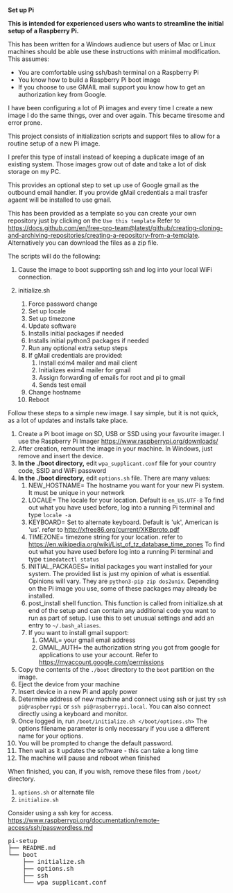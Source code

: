 __Set up Pi__

**This is intended for experienced users who wants to streamline the initial setup of a Raspberry Pi.**

This has been written for a Windows audience but users of Mac or Linux machines should be able use these instructions with minimal modification.
This assumes:

- You are comfortable using ssh/bash terminal on a Raspberry Pi
- You know how to build a Raspberry Pi boot image
- If you choose to use GMAIL mail support you know how to get an authorization key from Google.

I have been configuring a lot of Pi images and every time I create a new image I do the same things, over and over again. This became tiresome and error prone.

This project consists of initialization scripts and support files to allow for a routine setup of a new Pi image.

I prefer this type of install instead of keeping a duplicate image of an existing system. Those images grow out of date and take a lot of disk storage on my PC.

This provides an optional step to set up use of Google gmail as the outbound email handler. If you provide gMail credentials a mail trasfer agaent will be installed to use gmail.

This has been provided as a template so you can create your own repository just by clicking on the `Use this template`  Refer to https://docs.github.com/en/free-pro-team@latest/github/creating-cloning-and-archiving-repositories/creating-a-repository-from-a-template. Alternatively you can download the files as a zip file.


The scripts will do the following:

1. Cause the image to boot supporting ssh and log into your local WiFi connection.

2. initialize.sh
   1. Force password change
   2. Set up locale
   3. Set up timezone
   4. Update software
   5. Installs initial packages if needed
   6. Installs initial python3 packages if needed
   7. Run any optional extra setup steps
   8. If gMail credentials are provided:
      1.  Install exim4 mailer and mail client
      2.  Initializes exim4 mailer for gmail
      3.  Assign forwarding of emails for root and pi to gmail
      4.  Sends test email
   9.  Change hostname
   10. Reboot


Follow these steps to a simple new image. I say simple, but it is not quick, as a lot of updates and installs take place.

1. Create a Pi boot image on SD, USB or SSD using your favourite imager. I use the Raspberry Pi Imager https://www.raspberrypi.org/downloads/
2. After creation, remount the image in your machine. In Windows, just remove and insert the device.
3. __In the ./boot directory,__ edit `wpa_supplicant.conf` file for your country code, SSID and WiFi password
4. __In the ./boot directory,__ edit `options.sh` file.  There are many values:
   1. NEW_HOSTNAME= The hostname you want for your new Pi system. It must be unique in your network
   2. LOCALE= The locale for your location. Default is `en_US.UTF-8` To find out what you have used before, log into a running Pi terminal and type `locale -a`
   3. KEYBOARD= Set to alternate keyboard. Default is 'uk', American is 'us'. refer to http://xfree86.org/current/XKBproto.pdf
   4. TIMEZONE= timezone string for your location. refer to https://en.wikipedia.org/wiki/List_of_tz_database_time_zones To find out what you have used before log into a running Pi terminal and type `timedatectl status`
   5. INITIAL_PACKAGES= initial packages you want installed for your system. The provided list is just my opinion of what is essential. Opinions will vary. They are `python3-pip zip dos2unix`. Depending on the Pi image you use, some of these packages may already be installed.
   6. post_install shell function. This function is called from initialize.sh at end of the setup and can contain any additional code you want to run as part of setup. I use this to set unusual settings and add an entry to `~/.bash_aliases`.
   7. If you want to install gmail support:
      1. GMAIL= your gmail email address
      2. GMAIL_AUTH= the authorization string you got from google for applications to use your account. Refer to https://myaccount.google.com/permissions
5. Copy the contents of the `./boot` directory to the `boot` partition on the image.
6. Eject the device from your machine
7. Insert device in a new Pi and apply power
8. Determine address of new machine and connect using ssh or just try `ssh pi@raspberrypi` or `ssh pi@raspberrypi.local`. You can also connect directly using a keyboard and monitor.
9. Once logged in, run `/boot/initialize.sh </boot/options.sh>` The options filename parameter is only necessary if you use a different name for your options.
10. You will be prompted to change the default password.
11. Then wait as it updates the software - this can take a long time
12. The machine will pause and reboot when finished

When finished, you can, if you wish, remove these files from `/boot/` directory.
1.  `options.sh` or alternate file
2.  `initialize.sh`

Consider using a ssh key for access. https://www.raspberrypi.org/documentation/remote-access/ssh/passwordless.md

<pre>
pi-setup
├── README.md
└── boot
    ├── initialize.sh
    ├── options.sh
    ├── ssh
    └── wpa_supplicant.conf
</pre>
